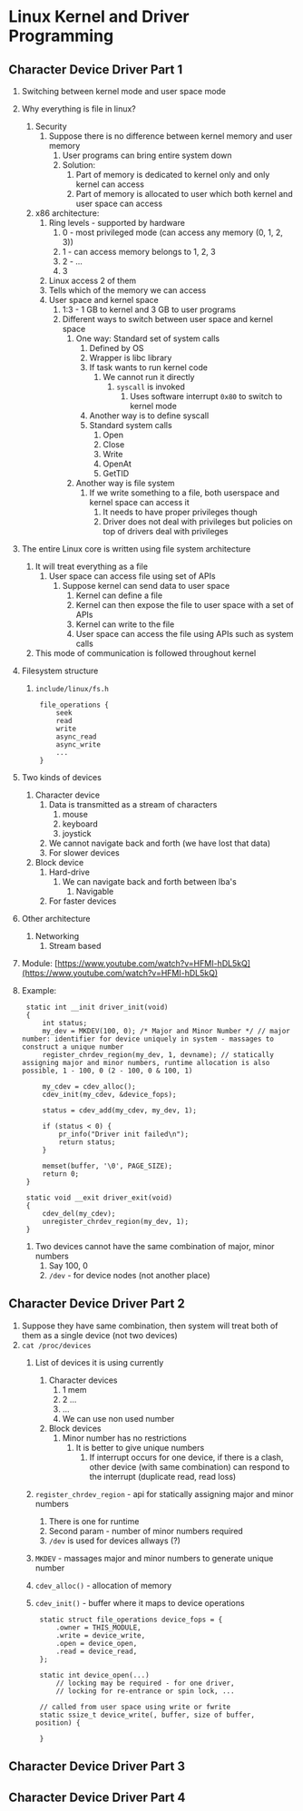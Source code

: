 # Linux Kernel and Driver Programming #
## Character Device Driver Part 1 ##
1. Switching between kernel mode and user space mode
2. Why everything is file in linux?
	1. Security
		1. Suppose there is no difference between kernel memory and user memory
			1. User programs can bring entire system down
			2. Solution:
				1. Part of memory is dedicated to kernel only and only kernel can access
				2. Part of memory is allocated to user which both kernel and user space can access
	2. x86 architecture:
		1. Ring levels - supported by hardware
			1. 0 - most privileged mode (can access any memory (0, 1, 2, 3))
			2. 1 - can access memory belongs to 1, 2, 3
			3. 2 - ...
			4. 3
		2. Linux access 2 of them
		3. Tells which of the memory we can access
		4. User space and kernel space
			1. 1:3 - 1 GB to kernel and 3 GB to user programs
			2. Different ways to switch between user space and kernel space
				1. One way: Standard set of system calls
					1. Defined by OS
					2. Wrapper is libc library
					3. If task wants to run kernel code
						1. We cannot run it directly
							1. `syscall` is invoked
								1. Uses software interrupt `0x80` to switch to kernel mode
					3. Another way is to define syscall
					4. Standard system calls
						1. Open
						2. Close
						3. Write
						4. OpenAt
						5. GetTID
				2. Another way is file system
					1. If we write something to a file, both userspace and kernel space can access it
						1. It needs to have proper privileges though
						2. Driver does not deal with privileges but policies on top of drivers deal with privileges
3. The entire Linux core is written using file system architecture
	1. It will treat everything as a file
		1. User space can access file using set of APIs
			1. Suppose kernel can send data to user space
				1. Kernel can define a file
				2. Kernel can then expose the file to user space with a set of APIs
				3. Kernel can write to the file
				4. User space can access the file using APIs such as system calls
	2. This mode of communication is followed throughout kernel
4. Filesystem structure
	1. `include/linux/fs.h`

			file_operations {
				seek
				read
				write
				async_read
				async_write
				...
			}
			
5. Two kinds of devices
	1. Character device
		1. Data is transmitted as a stream of characters
			1. mouse
			2. keyboard
			3. joystick
		2. We cannot navigate back and forth (we have lost that data)
		3. For slower devices
	2. Block device
		1. Hard-drive
			1. We can navigate back and forth between lba's
				1. Navigable
		2. For faster devices
6. Other architecture
	1. Networking
		1. Stream based
7. Module: [https://www.youtube.com/watch?v=HFMI-hDL5kQ](https://www.youtube.com/watch?v=HFMI-hDL5kQ)
8. Example:

		static int __init driver_init(void)
		{
			int status;
			my_dev = MKDEV(100, 0); /* Major and Minor Number */ // major number: identifier for device uniquely in system - massages to construct a unique number
			register_chrdev_region(my_dev, 1, devname); // statically assigning major and minor numbers, runtime allocation is also possible, 1 - 100, 0 (2 - 100, 0 & 100, 1)
			
			my_cdev = cdev_alloc();
			cdev_init(my_cdev, &device_fops);
			
			status = cdev_add(my_cdev, my_dev, 1);
			
			if (status < 0) {
				pr_info("Driver init failed\n");
				return status;
			}
			
			memset(buffer, '\0', PAGE_SIZE);
			return 0;
		}
		
		static void __exit driver_exit(void)
		{
			cdev_del(my_cdev);
			unregister_chrdev_region(my_dev, 1);
		}
		
	1. Two devices cannot have the same combination of major, minor numbers
		1. Say 100, 0
		2. `/dev` - for device nodes (not another place)

## Character Device Driver Part 2 ##
1. Suppose they have same combination, then system will treat both of them as a single device (not two devices)
2. `cat /proc/devices`
	1. List of devices it is using currently
		1. Character devices
			1. 1 mem
			2. 2 ...
			3. ...
			4. We can use non used number
		2. Block devices
			1. Minor number has no restrictions
				1. It is better to give unique numbers
					1. If interrupt occurs for one device, if there is a clash, other device (with same combination) can respond to the interrupt (duplicate read, read loss)
	2. `register_chrdev_region` - api for statically assigning major and minor numbers
		1. There is one for runtime
		2. Second param - number of minor numbers required
		3. `/dev` is used for devices allways (?)
	3. `MKDEV` - massages major and minor numbers to generate unique number
	4. `cdev_alloc()` - allocation of memory
	5. `cdev_init()` - buffer where it maps to device operations

			static struct file_operations device_fops = {
				.owner = THIS_MODULE,
				.write = device_write,
				.open = device_open,
				.read = device_read,
			};
			
			static int device_open(...)
				// locking may be required - for one driver,
				// locking for re-entrance or spin lock, ...
			
			// called from user space using write or fwrite
			static ssize_t device_write(, buffer, size of buffer, position) {
				
			}

## Character Device Driver Part 3 ##
## Character Device Driver Part 4 ##